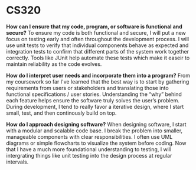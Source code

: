 # CS320

**How can I ensure that my code, program, or software is functional and secure?**
To ensure my code is both functional and secure, I will put a new focus on testing early and often throughout the development process. I will use unit tests to verify that individual components behave as expected and integration tests to confirm that different parts of the system work together correctly. Tools like JUnit help automate these tests which make it easeir to maintain reliability as the code evolves. 

**How do I interpret user needs and incorporate them into a program?**
From my coursework so far I've learned that the best way is to start by gathering requirements from users or stakeholders and translating those into functional specifications / user stories. Understanding the “why” behind each feature helps ensure the software truly solves the user’s problem. During development, I tend to really favor a iterative design, where I start small, test, and then continously build on top. 

**How do I approach designing software?**
When designing software, I start with a modular and scalable code base. I break the problem into smaller, manageable components with clear responsibilities. I often use UML diagrams or simple flowcharts to visualize the system before coding. Now that I have a much more foundational understanding to testing, I will intergrating things like unit testing into the design process at regular intervals. 

